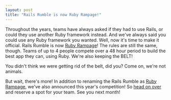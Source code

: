 ```yaml
---
layout: post
title: "Rails Rumble is now Ruby Rampage!"
---
```


Throughout the years, teams have always asked if they had to use Rails, or could they use another Ruby framework instead. And we've always said you could use any Ruby framework you wanted. Well, now it's time to make it official. Rails Rumble is now [Ruby Rampage](http://rubyrampage.com)! The rules are still the same, though. Teams of up to 4 people compete over a 48 hour period to build the best app they can, using Ruby. We're also keeping the BELT!

You didn't think we were getting rid of the belt, did you? Come on, we're not animals.

But wait, there's more! In addition to renaming the Rails Rumble as [Ruby Rampage](http://rubyrampage.com), we've also announced this year's competition! So [head on over](http://rubyrampage.com) and reserve a spot for your team. See you next month!

